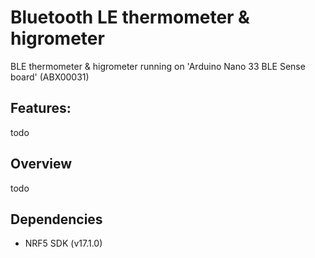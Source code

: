 # Bluetooth LE thermometer & higrometer

BLE thermometer & higrometer running on 'Arduino Nano 33 BLE Sense board' (ABX00031)

## Features:

todo

## Overview

todo

## Dependencies

- NRF5 SDK (v17.1.0)
